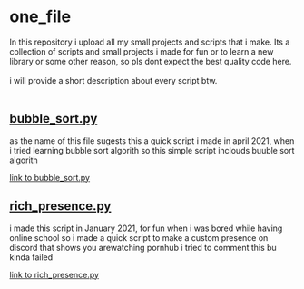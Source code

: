 # one_file
In this repository i upload all my small projects and scripts that i make.
Its a collection of scripts and small projects i made for fun or to learn a new library or some other reason,
so pls dont expect the best quality code here.
<br><br>
i will provide a short description about every script btw.
<br><br>


## [bubble_sort.py](https://github.com/ez-kowal/one_file/blob/main/bubble_sort.py)
as the name of this file sugests this a quick script i made in april 2021, when i tried learning bubble sort algorith so 
this simple script inclouds buuble sort algorith

[link to bubble_sort.py](https://github.com/ez-kowal/one_file/blob/main/bubble_sort.py)

## [rich_presence.py](https://github.com/ez-kowal/one_file/blob/main/rich_presence.py)
i made this script in January 2021, for fun when i was bored while having online school so i made a quick script to make a 
custom presence on discord that shows you arewatching pornhub i tried to comment this bu kinda failed

[link to rich_presence.py](https://github.com/ez-kowal/one_file/blob/main/rich_presence.py)
